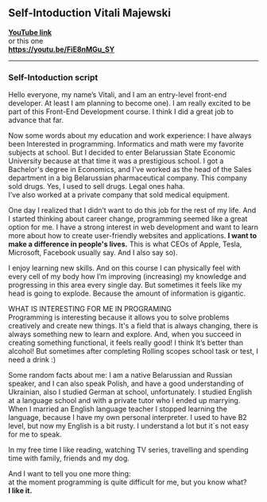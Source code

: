 
## Self-Intoduction Vitali Majewski

[**YouTube link**](https://youtu.be/FiE8nMGu_SY)<br>
or this one  
**https://youtu.be/FiE8nMGu_SY**

----

### Self-Intoduction script

Hello everyone, my name’s Vitali, and I am an entry-level front-end developer. 
At least I am planning to become one).
I am really excited to be part of this Front-End Development course. I think I did a great job to advance that far.

Now some words about my education and work experience:
I have always been Interested in programming. 
Informatics and math were my favorite subjects at school. But I decided to enter Belarussian State Economic University because at that time it was a prestigious school.
I got a Bachelor's degree in Economics, and I've worked as the head of the Sales department in a big Belarussian pharmaceutical company. This company sold drugs. Yes, I used to sell drugs. Legal ones haha.  
I’ve also worked at a private company that sold medical equipment.  

One day I realized that I didn’t want to do this job for the rest of my life. And I started thinking about career change, programming seemed like a great option for me. 
I have a strong interest in web development and want to learn more about how to create user-friendly websites and applications. **I want to make a difference in people's lives.**
This is what CEOs of Apple, Tesla, Microsoft, Facebook usually say. And I also say so).

I enjoy learning new skills. And on this course I can physically feel with every cell of my body how I’m improving (increasing) my knowledge and progressing in this area every single day. But sometimes it feels  like my head is going to explode. Because the amount of information is gigantic. 

WHAT IS INTERESTING FOR ME IN PROGRAMING  
Programming is interesting because it allows you to solve problems creatively and create new things. 
It's a field that is always changing, there is always something new to learn and explore. And, when you succeed in creating something functional, it feels really good! 
I think  It’s better than alcohol! 
But sometimes after completing Rolling scopes school task or test, I need a drink :)

Some random facts about me:
I am a native Belarussian and Russian speaker, and I can also speak Polish, and have a good understanding of Ukrainian, also I studied German at school, unfortunately. 
I studied English at a language school and with a private tutor who I ended up marrying.  
When I married an English language teacher I stopped learning the language, because I have my own personal interpreter.
I used to have B2 level, but now my English is a bit rusty. I understand a lot but it`s not easy for me to speak. 

In my free time I like reading, watching TV series, travelling and spending time with family, friends and my dog.

And I want to tell you one more thing:  
at the moment programming is quite difficult for me, but you know what?  
**I like it.**

